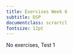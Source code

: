 ```yaml
---
title: Exercises Week 6
subtitle: DSP
documentclass: scrartcl
fontsize: 12pt
---
```




No exercises, Test 1
